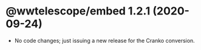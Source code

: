 # @wwtelescope/embed 1.2.1 (2020-09-24)

- No code changes; just issuing a new release for the Cranko conversion.
